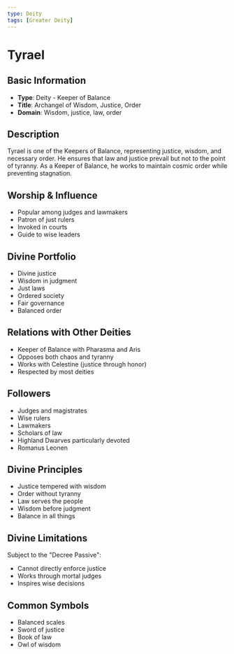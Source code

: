 ```yaml
---
type: Deity
tags: [Greater Deity]
---
```


# Tyrael

## Basic Information
- **Type**: Deity - Keeper of Balance
- **Title**: Archangel of Wisdom, Justice, Order
- **Domain**: Wisdom, justice, law, order

## Description
Tyrael is one of the Keepers of Balance, representing justice, wisdom, and necessary order. He ensures that law and justice prevail but not to the point of tyranny. As a Keeper of Balance, he works to maintain cosmic order while preventing stagnation.

## Worship & Influence
- Popular among judges and lawmakers
- Patron of just rulers
- Invoked in courts
- Guide to wise leaders

## Divine Portfolio
- Divine justice
- Wisdom in judgment
- Just laws
- Ordered society
- Fair governance
- Balanced order

## Relations with Other Deities
- Keeper of Balance with Pharasma and Aris
- Opposes both chaos and tyranny
- Works with Celestine (justice through honor)
- Respected by most deities

## Followers
- Judges and magistrates
- Wise rulers
- Lawmakers
- Scholars of law
- Highland Dwarves particularly devoted
- Romanus Leonen

## Divine Principles
- Justice tempered with wisdom
- Order without tyranny
- Law serves the people
- Wisdom before judgment
- Balance in all things

## Divine Limitations
Subject to the "Decree Passive":
- Cannot directly enforce justice
- Works through mortal judges
- Inspires wise decisions

## Common Symbols
- Balanced scales
- Sword of justice
- Book of law
- Owl of wisdom